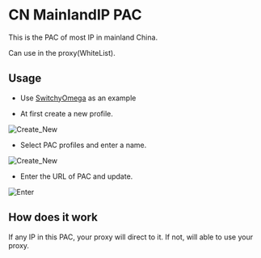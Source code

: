 # CN MainlandIP PAC

This is the PAC of most IP in mainland China.

Can use in the proxy(WhiteList).


## Usage
* Use [SwitchyOmega](https://github.com/FelisCatus/SwitchyOmega "悬停显示") as an example

* At first create a new profile.

![Create_New](https://s1.ax1x.com/2018/10/29/i2dOud.png "New1")

* Select PAC profiles and enter a name.

![Create_New](https://s1.ax1x.com/2018/10/29/i2wkuj.png "New2")

* Enter the URL of PAC and update.

![Enter](https://s1.ax1x.com/2018/10/29/i2wM2F.png "New3")

## How does it work
If any IP in this PAC, your proxy will direct to it.
If not, will able to use your proxy.
